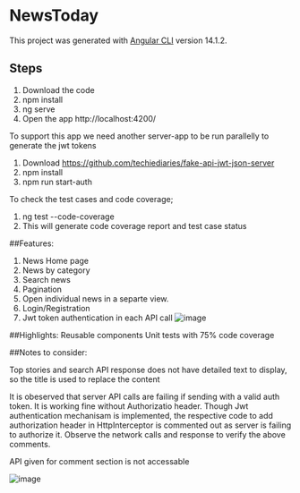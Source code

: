 # NewsToday

This project was generated with [Angular CLI](https://github.com/angular/angular-cli) version 14.1.2.

## Steps
1. Download the code
2. npm install
3. ng serve
4. Open the app http://localhost:4200/

To support this app we need another server-app to be run parallelly to generate the jwt tokens
1. Download https://github.com/techiediaries/fake-api-jwt-json-server
2. npm install
3. npm run start-auth


To check the test cases and code coverage;
1. ng test --code-coverage
2. This will generate code coverage report and test case status

##Features:
1. News Home page
2. News by category
3. Search news
4. Pagination
5. Open individual news in a separte view.
6. Login/Registration
7. Jwt token authentication in each API call
![image](https://user-images.githubusercontent.com/40316788/203126789-67e1c6ee-f28f-432a-8aaf-03da7ffc2b51.png)


##Highlights:
Reusable components
Unit tests with 75% code coverage

##Notes to consider:

Top stories and search API response does not have detailed text to display, so the title is used to replace the content

It is obeserved that server API calls are failing if sending with a valid auth token. It is working fine without Authorizatio header. 
Though Jwt authentication mechanisam is implemented, the respective code to add authorization header in HttpInterceptor is commented out as server is failing to authorize it.
Observe the network calls and response to verify the above comments.

API given for comment section is not accessable

![image](https://user-images.githubusercontent.com/40316788/203124676-fa405c87-316c-400c-b3ed-55795c96bddb.png)

